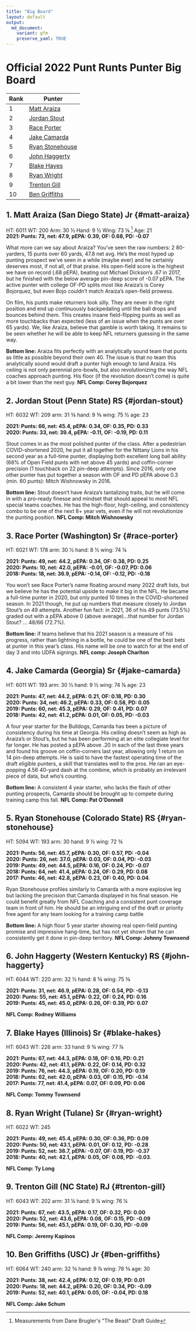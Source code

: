```yaml
---
title: "Big Board"
layout: default
output:
  md_document:
    variant: gfm
    preserve_yaml: TRUE
---
```

# Official 2022 Punt Runts Punter Big Board
|Rank|Punter|
|-|-|
| 1 | [Matt Araiza](#matt-araiza)|
| 2 | [Jordan Stout](#jordan-stout)|
| 3 | [Race Porter](#race-porter)|
| 4 | [Jake Camarda](#jake-camarda)|
| 5 | [Ryan Stonehouse](#ryan-stonehouse)|
| 6 | [John Haggerty](#john-haggerty)|
| 7 | [Blake Hayes](#blake-hayes)|
| 8 | [Ryan Wright](#ryan-wright)|
| 9 | [Trenton Gill](#trenton-gill)|
| 10| [Ben Griffiths](#ben-griffiths)|

## 1. Matt Araiza (San Diego State) Jr {#matt-araiza}
HT: 6011  WT: 200  Arm: 30 ½  Hand: 9 ½  Wing: 73 ⅛ [^1]  Age: 21  
**2021: Punts: 73, net: 47.9,  pEPA: 0.39, OF: 0.68, PD: -0.07**  
  
What more can we say about Araiza? You’ve seen the raw numbers: 2 80-yarders, 15 punts over 60 yards, 47.8 net avg. He’s the most hyped up punting prospect we’ve seen in a while (maybe ever) and he certainly deserves most, if not all, of that praise. His open-field score is the highest we have on record (.68 pEPA), beating out Michael Dickson’s .67 in 2017, but he finished with the below average pin-deep score of -0.07 pEPA. The active punter with college OF-PD splits most like Araiza’s is Corey Bojorquez, but even Bojo couldn’t match Araiza’s open-field prowess.  
  
On film, his punts make returners look silly. They are never in the right position and end up continuously backpedaling until the ball drops and bounces behind them. This creates insane field-flipping punts as well as more touchbacks than expected (less of an issue when the punts are over 65 yards). We, like Araiza, believe that gamble is worth taking. It remains to be seen whether he will be able to keep NFL returners guessing in the same way.  
  
**Bottom line:** Araiza fits perfectly with an analytically sound team that punts as little as possible beyond their own 40. The issue is that no team this analytically sound would draft a punter high enough to land Araiza. His ceiling is not only perennial pro-bowls, but also revolutionizing the way NFL coaches approach punting. His floor (if the revolution doesn’t come) is quite a bit lower than the next guy. **NFL Comp: Corey Bojorquez**  
  
## 2. Jordan Stout (Penn State) RS  {#jordan-stout}
HT: 6032  WT: 209  arm: 31 ⅜  hand: 9 ⅜  wing: 75 ½  age: 23  
  
**2021: Punts: 66, net: 45.4,  pEPA: 0.34, OF: 0.35, PD: 0.33**  
**2020: Punts: 33, net: 39.4,  pEPA: -0.11, OF: -0.19, PD: 0.11**  
  
Stout comes in as the most polished punter of the class. After a pedestrian COVID-shortened 2020, he put it all together for the Nittany Lions in his second year as a full-time punter, displaying both excellent long ball ability (68% of Open Field punts with net above 45 yards) and coffin-corner precision (1 touchback on 22 pin-deep attempts). Since 2016, only one other punter has put together a season with OF and PD pEPA above 0.3 (min. 60 punts): Mitch Wishnowsky in 2016.  
  
**Bottom line:** Stout doesn’t have Araiza’s tantalizing traits, but he will come in with a pro-ready finesse and mindset that should appeal to most NFL special teams coaches. He has the high-floor, high-ceiling, and consistency combo to be one of the next 8+ year vets, even if he will not revolutionize the punting position. **NFL Comp: Mitch Wishnowsky**  
  
## 3. Race Porter (Washington) Sr {#race-porter}
HT: 6021  WT: 178  arm: 30 ½ hand: 8 ½  wing: 74 ¼  
  
**2021: Punts: 49, net: 44.2,  pEPA: 0.34, OF: 0.38, PD: 0.25**  
**2020: Punts: 10, net: 42.0,  pEPA: -0.01, OF: -0.07, PD: 0.06**  
**2018: Punts: 18, net: 36.9,  pEPA: -0.14, OF: -0.12, PD: -0.18**  
  
You won’t see Race Porter’s name floating around many 2022 draft lists, but we believe he has the potential upside to make it big in the NFL. He became a full-time punter in 2020, but only punted 10 times in the COVID-shortened season. In 2021 though, he put up numbers that measure closely to Jordan Stout’s on 49 attempts. Another fun fact: in 2021, 36 of his 49 punts (73.5%) graded out with a pEPA above 0 (above average)...that number for Jordan Stout? … 48/66 (72.7%).

**Bottom line:** if teams believe that his 2021 season is a measure of his progress, rather than lightning in a bottle, he could be one of the best bets at punter in this year’s class. His name will be one to watch for at the end of day 3 and into UDFA signings. 
**NFL comp: Joseph Charlton**

## 4. Jake Camarda (Georgia) Sr {#jake-camarda}
HT: 6011  WT: 193  arm: 30 ½  hand: 9 ½  wing: 74 ⅞  age: 23

**2021: Punts: 47, net: 44.2,  pEPA: 0.21, OF: 0.18, PD: 0.30**  
**2020: Punts: 34, net: 46.2,  pEPA: 0.33, OF: 0.58, PD: 0.05**  
**2019: Punts: 60, net: 45.3,  pEPA: 0.29, OF: 0.41, PD: 0.07**  
**2018: Punts: 42, net: 41.2,  pEPA: 0.01, OF: 0.05, PD: -0.03**  

A four year starter for the Bulldogs, Camarda has been a picture of consistency during his time at Georgia. His ceiling doesn’t seem as high as Araiza’s or Stout’s, but he has been performing at an elite collegiate level for far longer. He has posted a pEPA above .20 in each of the last three years and found his groove on coffin-corners last year, allowing only 1 return on 14 pin-deep attempts. He is said to have the fastest operating time of the draft eligible punters, a skill that translates well to the pros. He ran an eye-popping 4.56 40-yard dash at the combine, which is probably an irrelevant piece of data, but who’s counting.

**Bottom line:** A consistent 4 year starter, who lacks the flash of other punting prospects, Camarda should be brought up to compete during training camp this fall. **NFL Comp: Pat O’Donnell**

## 5. Ryan Stonehouse (Colorado State) RS {#ryan-stonehouse}
HT: 5094  WT: 193  arm: 30  hand: 9 ½  wing: 72 ¾ 

**2021: Punts: 56, net: 45.7,  pEPA: 0.30, OF: 0.57, PD: -0.04**  
**2020: Punts: 26, net: 37.0,  pEPA: 0.03, OF: 0.04, PD: -0.03**  
**2019: Punts: 49, net: 44.5,  pEPA: 0.16, OF: 0.24, PD: -0.07**  
**2018: Punts: 64, net: 41.4,  pEPA: 0.24, OF: 0.29, PD: 0.08**  
**2017: Punts: 46, net: 42.8,  pEPA: 0.23, OF: 0.40, PD: 0.04**. 


Ryan Stonehouse profiles similarly to Camarda with a more explosive leg but lacking the precision that Camarda displayed in his final season. He could 
benefit greatly from NFL Coaching and a consistent punt coverage team in front of him. He should be an intriguing end of the draft or priority free agent for any team looking for a training camp battle



**Bottom line:** A high floor 5 year starter showing real open-field punting promise and impressive hang-time, but has not yet shown that he can consistently get it done in pin-deep territory. **NFL Comp: Johnny Townsend**


## 6. John Haggerty (Western Kentucky) RS  {#john-haggerty}
HT: 6044  WT: 220  arm: 32 ½ hand: 8 ⅝  wing: 75 ⅜

**2021: Punts: 31, net: 46.9,  pEPA: 0.28, OF: 0.54, PD: -0.13**  
**2020: Punts: 55, net: 45.1,  pEPA: 0.22, OF: 0.24, PD: 0.16**  
**2019: Punts: 45, net: 45.0,  pEPA: 0.26, OF: 0.39, PD: 0.07**  

**NFL Comp: Rodney Williams**

## 7. Blake Hayes (Illinois) Sr {#blake-hakes}
HT: 6043 WT: 226 arm: 33 hand: 9 ¾ wing: 77 ⅞

**2021: Punts: 67, net: 44.3,  pEPA: 0.18, OF: 0.16, PD: 0.21**  
**2020: Punts: 42, net: 41.1,  pEPA: 0.22, OF: 0.14, PD: 0.32**  
**2019: Punts: 76, net: 44.3,  pEPA: 0.19, OF: 0.20, PD: 0.19**  
**2018: Punts: 62, net: 42.0,  pEPA: 0.03, OF: 0.15, PD: -0.14**  
**2017: Punts: 77, net: 41.4,  pEPA: 0.07, OF: 0.09, PD: 0.06**  

**NFL Comp: Tommy Townsend**

## 8. Ryan Wright (Tulane) Sr {#ryan-wright}
HT: 6022 WT: 245 

**2021: Punts: 49, net: 45.4,  pEPA: 0.30, OF: 0.36, PD: 0.09**  
**2020: Punts: 50, net: 43.1,  pEPA: 0.01, OF: 0.12, PD: -0.28**  
**2019: Punts: 52, net: 38.7,  pEPA: -0.07, OF: 0.19, PD: -0.37**  
**2018: Punts: 40, net: 42.1,  pEPA: 0.05, OF: 0.08, PD: -0.03**. 

**NFL Comp: Ty Long**

## 9. Trenton Gill (NC State) RJ {#trenton-gill}
HT: 6043 WT: 202 arm: 31 ¼ hand: 9 ¼ wing: 76 ¼  

**2021: Punts: 67, net: 43.5,  pEPA: 0.17, OF: 0.32, PD: 0.00**  
**2020: Punts: 52, net: 43.6,  pEPA: 0.08, OF: 0.15, PD: -0.09**  
**2019: Punts: 56, net: 45.1,  pEPA: 0.19, OF: 0.30, PD: -0.09**  
  
**NFL Comp: Jeremy Kapinos**  

## 10. Ben Griffiths (USC) Jr {#ben-griffiths}

HT: 6064 WT: 240 arm: 32 ⅝ hand: 9 ⅞ wing: 78 ⅝ age: 30  
  
**2021: Punts: 38, net: 42.4,  pEPA: 0.12, OF: 0.19, PD: 0.01**  
**2020: Punts: 18, net: 44.2,  pEPA: 0.20, OF: 0.34, PD: -0.09**  
**2019: Punts: 52, net: 40.1,  pEPA: 0.05, OF: -0.04, PD: 0.18**  
  
**NFL Comp: Jake Schum**  

[^1]: Measurements from Dane Brugler's "The Beast" Draft Guide
